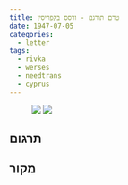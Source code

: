 ```yaml
---
title: טרם תורגם - ורסס בקפריסין
date: 1947-07-05
categories:
  - letter
tags:
  - rivka
  - werses
  - needtrans
  - cyprus
---
```


<figure class="half">
    <a  href="/pupko-papers/assets/images/1947-07-05-werses-in-cyprus-1.jpg">
    <img src="/pupko-papers/assets/images/1947-07-05-werses-in-cyprus-1.jpg"></a>
    <a  href="/pupko-papers/assets/images/1947-07-05-werses-in-cyprus-2.jpg">
    <img src="/pupko-papers/assets/images/1947-07-05-werses-in-cyprus-2.jpg"></a>
</figure>

## תרגום

## מקור
